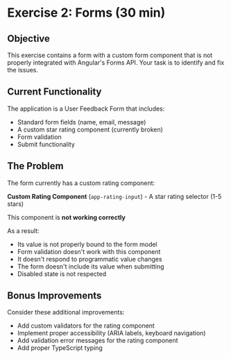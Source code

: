 # Exercise 2: Forms (30 min)

## Objective

This exercise contains a form with a custom form component that is not properly integrated with Angular's Forms API. Your task is to identify and fix the issues.

## Current Functionality

The application is a User Feedback Form that includes:

- Standard form fields (name, email, message)
- A custom star rating component (currently broken)
- Form validation
- Submit functionality

## The Problem

The form currently has a custom rating component:

**Custom Rating Component** (`app-rating-input`) - A star rating selector (1-5 stars)

This component is **not working correctly**

As a result:

- Its value is not properly bound to the form model
- Form validation doesn't work with this component
- It doesn't respond to programmatic value changes
- The form doesn't include its value when submitting
- Disabled state is not respected

## Bonus Improvements

Consider these additional improvements:

- Add custom validators for the rating component
- Implement proper accessibility (ARIA labels, keyboard navigation)
- Add validation error messages for the rating component
- Add proper TypeScript typing
